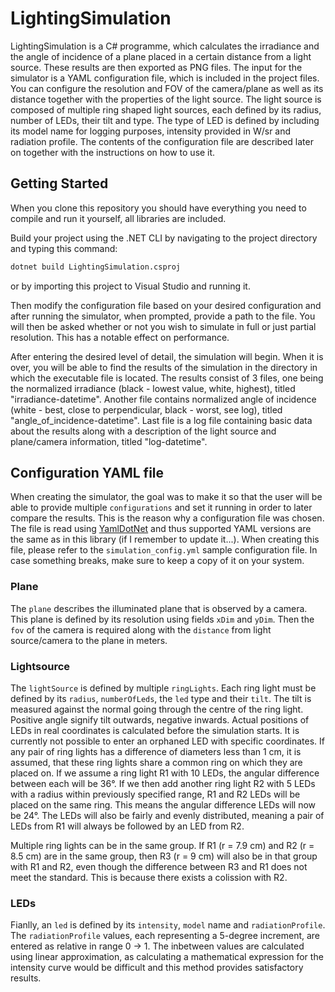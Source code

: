 <!-- ABOUT THE PROJECT -->
# LightingSimulation
LightingSimulation is a C# programme, which calculates the irradiance and the angle of incidence of a plane placed in a certain distance from a light source.
These results are then exported as PNG files. The input for the simulator is a YAML configuration file, which is included in the project files.
You can configure the resolution and FOV of the camera/plane as well as its distance together with the properties of the light source.
The light source is composed of multiple ring shaped light sources, each defined by its radius, number of LEDs, their tilt and type.
The type of LED is defined by including its model name for logging purposes, intensity provided in W/sr and radiation profile.
The contents of the configuration file are described later on together with the instructions on how to use it.

<!-- GETTING STARTED -->
## Getting Started
When you clone this repository you should have everything you need to compile and run it yourself, all libraries are included.

Build your project using the .NET CLI by navigating to the project directory and typing this command:
   ```sh
   dotnet build LightingSimulation.csproj
   ```
or by importing this project to Visual Studio and running it.

Then modify the configuration file based on your desired configuration and after running the simulator, when prompted, provide a path to the file.
You will then be asked whether or not you wish to simulate in full or just partial resolution. This has a notable effect on performance.

After entering the desired level of detail, the simulation will begin.
When it is over, you will be able to find the results of the simulation in the directory in which the executable file is located.
The results consist of 3 files, one being the normalized irradiance (black - lowest value, white, highest), titled "irradiance-datetime".
Another file contains normalized angle of incidence (white - best, close to perpendicular, black - worst, see log), titled "angle_of_incidence-datetime".
Last file is a log file containing basic data about the results along with a description of the light source and plane/camera information, titled "log-datetime".

## Configuration YAML file
When creating the simulator, the goal was to make it so that the user will be able to provide multiple `configurations` and set it running in order to later compare the results.
This is the reason why a configuration file was chosen. The file is read using [YamlDotNet](https://github.com/aaubry/YamlDotNet) and thus supported YAML versions are the same as in this library (if I remember to update it...).
When creating this file, please refer to the `simulation_config.yml` sample configuration file. In case something breaks, make sure to keep a copy of it on your system.

### Plane
The `plane` describes the illuminated plane that is observed by a camera. This plane is defined by its resolution using fields `xDim` and `yDim`.
Then the `fov` of the camera is required along with the `distance` from light source/camera to the plane in meters.

### Lightsource
The `lightSource` is defined by multiple `ringLights`. Each ring light must be defined by its `radius`, `numberOfLeds`, the `led` type and their `tilt`.
The tilt is measured against the normal going through the centre of the ring light. Positive angle signify tilt outwards, negative inwards.
Actual positions of LEDs in real coordinates is calculated before the simulation starts. It is currently not possible to enter an orphaned LED with specific coordinates.
If any pair of ring lights has a difference of diameters less than 1 cm, it is assumed, that these ring lights share a common ring on which they are placed on.
If we assume a ring light R1 with 10 LEDs, the angular difference between each will be 36°.
If we then add another ring light R2 with 5 LEDs with a radius within previously specified range, R1 and R2 LEDs will be placed on the same ring.
This means the angular difference LEDs will now be 24°.
The LEDs will also be fairly and evenly distributed, meaning a pair of LEDs from R1 will always be followed by an LED from R2.

Multiple ring lights can be in the same group.
If R1 (r = 7.9 cm) and R2 (r = 8.5 cm) are in the same group, then R3 (r = 9 cm) will also be in that group with R1 and R2, even though the difference between R3 and R1 does not meet the standard.
This is because there exists a colission with R2.

### LEDs
Fianlly, an `led` is defined by its `intensity`, `model` name and `radiationProfile`. The `radiationProfile` values, each representing a 5-degree increment, are entered as relative in range 0 -> 1.
The inbetween values are calculated using linear approximation, as calculating a mathematical expression for the intensity curve would be difficult and this method provides satisfactory results.
